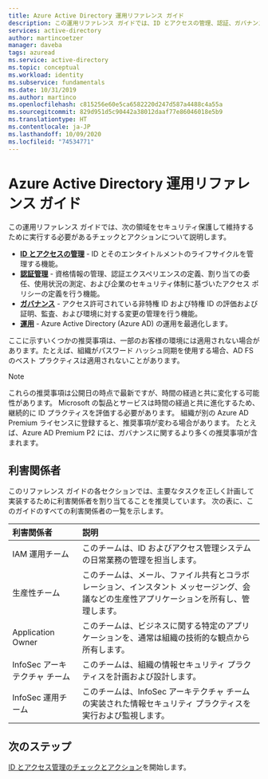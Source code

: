 ```yaml
---
title: Azure Active Directory 運用リファレンス ガイド
description: この運用リファレンス ガイドでは、ID とアクセスの管理、認証、ガバナンス、操作をセキュリティで保護して維持するために実行する必要があるチェックとアクションについて説明します。
services: active-directory
author: martincoetzer
manager: daveba
tags: azuread
ms.service: active-directory
ms.topic: conceptual
ms.workload: identity
ms.subservice: fundamentals
ms.date: 10/31/2019
ms.author: martinco
ms.openlocfilehash: c815256e60e5ca6582220d247d587a4488c4a55a
ms.sourcegitcommit: 829d951d5c90442a38012daaf77e86046018e5b9
ms.translationtype: HT
ms.contentlocale: ja-JP
ms.lasthandoff: 10/09/2020
ms.locfileid: "74534771"
---
```

# <a name="azure-active-directory-operations-reference-guide"></a>Azure Active Directory 運用リファレンス ガイド

この運用リファレンス ガイドでは、次の領域をセキュリティ保護して維持するために実行する必要があるチェックとアクションについて説明します。

- **[ID とアクセスの管理](active-directory-ops-guide-iam.md)** - ID とそのエンタイトルメントのライフサイクルを管理する機能。
- **[認証管理](active-directory-ops-guide-auth.md)** - 資格情報の管理、認証エクスペリエンスの定義、割り当ての委任、使用状況の測定、および企業のセキュリティ体制に基づいたアクセス ポリシーの定義を行う機能。
- **[ガバナンス](active-directory-ops-guide-govern.md)** - アクセス許可されている非特権 ID および特権 ID の評価および証明、監査、および環境に対する変更の管理を行う機能。
- **[運用](active-directory-ops-guide-ops.md)** - Azure Active Directory (Azure AD) の運用を最適化します。

ここに示すいくつかの推奨事項は、一部のお客様の環境には適用されない場合があります。たとえば、組織がパスワード ハッシュ同期を使用する場合、AD FS のベスト プラクティスは適用されないことがあります。

> [!NOTE]
> これらの推奨事項は公開日の時点で最新ですが、時間の経過と共に変化する可能性があります。 Microsoft の製品とサービスは時間の経過と共に進化するため、継続的に ID プラクティスを評価する必要があります。 組織が別の Azure AD Premium ライセンスに登録すると、推奨事項が変わる場合があります。 たとえば、Azure AD Premium P2 には、ガバナンスに関するより多くの推奨事項が含まれます。

## <a name="stakeholders"></a>利害関係者

このリファレンス ガイドの各セクションでは、主要なタスクを正しく計画して実装するために利害関係者を割り当てることを推奨しています。 次の表に、このガイドのすべての利害関係者の一覧を示します。

| 利害関係者 | 説明 |
| :- | :- |
| IAM 運用チーム | このチームは、ID およびアクセス管理システムの日常業務の管理を担当します。 |
| 生産性チーム | このチームは、メール、ファイル共有とコラボレーション、インスタント メッセージング、会議などの生産性アプリケーションを所有し、管理します。 |
| Application Owner | このチームは、ビジネスに関する特定のアプリケーションを、通常は組織の技術的な観点から所有します。 |
| InfoSec アーキテクチャ チーム | このチームは、組織の情報セキュリティ プラクティスを計画および設計します。 |
| InfoSec 運用チーム | このチームは、InfoSec アーキテクチャ チームの実装された情報セキュリティ プラクティスを実行および監視します。 |

## <a name="next-steps"></a>次のステップ

[ID とアクセス管理のチェックとアクション](active-directory-ops-guide-iam.md)を開始します。
